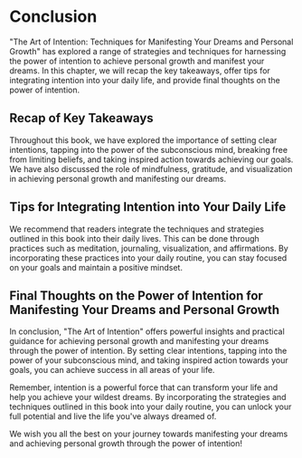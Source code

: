 # Conclusion

"The Art of Intention: Techniques for Manifesting Your Dreams and Personal Growth" has explored a range of strategies and techniques for harnessing the power of intention to achieve personal growth and manifest your dreams. In this chapter, we will recap the key takeaways, offer tips for integrating intention into your daily life, and provide final thoughts on the power of intention.

Recap of Key Takeaways
----------------------

Throughout this book, we have explored the importance of setting clear intentions, tapping into the power of the subconscious mind, breaking free from limiting beliefs, and taking inspired action towards achieving our goals. We have also discussed the role of mindfulness, gratitude, and visualization in achieving personal growth and manifesting our dreams.

Tips for Integrating Intention into Your Daily Life
---------------------------------------------------

We recommend that readers integrate the techniques and strategies outlined in this book into their daily lives. This can be done through practices such as meditation, journaling, visualization, and affirmations. By incorporating these practices into your daily routine, you can stay focused on your goals and maintain a positive mindset.

Final Thoughts on the Power of Intention for Manifesting Your Dreams and Personal Growth
----------------------------------------------------------------------------------------

In conclusion, "The Art of Intention" offers powerful insights and practical guidance for achieving personal growth and manifesting your dreams through the power of intention. By setting clear intentions, tapping into the power of your subconscious mind, and taking inspired action towards your goals, you can achieve success in all areas of your life.

Remember, intention is a powerful force that can transform your life and help you achieve your wildest dreams. By incorporating the strategies and techniques outlined in this book into your daily routine, you can unlock your full potential and live the life you've always dreamed of.

We wish you all the best on your journey towards manifesting your dreams and achieving personal growth through the power of intention!